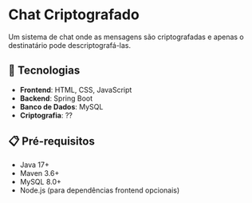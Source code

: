 # Chat Criptografado

Um sistema de chat onde as mensagens são criptografadas e apenas o destinatário pode descriptografá-las.

## 🚀 Tecnologias

- **Frontend**: HTML, CSS, JavaScript 
- **Backend**: Spring Boot 
- **Banco de Dados**: MySQL 
- **Criptografia**: ??

## 📋 Pré-requisitos

- Java 17+
- Maven 3.6+
- MySQL 8.0+
- Node.js (para dependências frontend opcionais)


